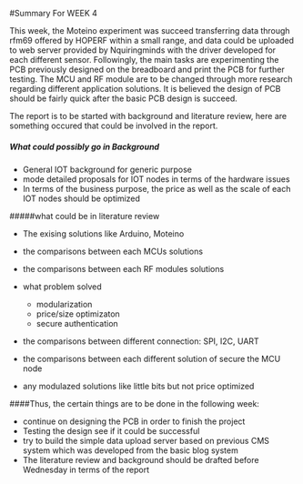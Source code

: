 #Summary For WEEK 4

This week, the Moteino experiment was succeed transferring data through rfm69 offered by HOPERF within a small range, and data could be uploaded to web server provided by Nquiringminds with the driver developed for each different sensor. Followingly, the main tasks are experimenting the PCB previously designed on the breadboard and print the PCB for further testing. The MCU and RF module are to be changed through more research regarding different application solutions. It is believed the design of PCB should be fairly quick after the basic PCB design is succeed.

The report is to be started with background and literature review, here are something occured that could be involved in the report.

##### What could possibly go in Background

* General IOT background for generic purpose
* mode detailed proposals for IOT nodes in terms of the hardware issues
* In terms of the business purpose, the price as well as the scale of each IOT nodes should be optimized

#####what could be in literature review 

* The exising solutions like Arduino, Moteino
* the comparisons between each MCUs solutions
* the comparisons between each RF modules solutions 
* what problem solved
	* modularization
	* price/size optimizaton
	* secure authentication

* the comparisons between different connection: SPI, I2C, UART
* the comparisons between each different solution of secure the MCU node
* any modulazed solutions like little bits but not price optimized

####Thus, the certain things are to be done in the following week:

* continue on designing the PCB in order to finish the project
* Testing the design see if it could be successful
* try to build the simple data upload server based on previous CMS system which was developed from the basic blog system
* The literature review and background should be drafted before Wednesday in terms of the report
